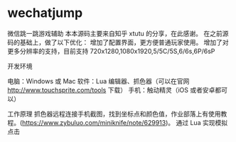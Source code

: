 # wechatjump
微信跳一跳游戏辅助
本本源码主要来自知乎 xtutu 的分享，在此感谢。
在之前源码的基础上，做了以下优化：
增加了配置界面，更方便普通玩家使用。
增加了对更多分辨率的支持，目前支持 720x1280,1080x1920,5/5C/5S,6/6s,6P/6sP

开发环境

电脑：Windows 或 Mac
软件：Lua 编辑器、抓色器（可以在官网 http://www.touchsprite.com/tools 下载）
手机：触动精灵（iOS 或者安卓都可以）

工作原理
抓色器远程连接手机截图，找到坐标点和颜色值，作业部落上有使用教程。(https://www.zybuluo.com/miniknife/note/629913)。
通过 Lua 实现模拟点击

